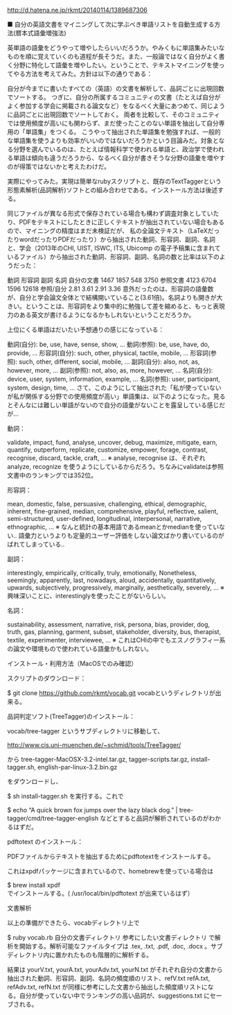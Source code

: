 http://d.hatena.ne.jp/rkmt/20140114/1389687306

■ 自分の英語文書をマイニングして次に学ぶべき単語リストを自動生成する方法(暦本式語彙増強法)

英単語の語彙をどうやって増やしたらいいだろうか。やみくもに単語集みたいなものを順に覚えていくのも道程が長そうだ。また、一般論ではなく自分がよく書く分野に特化して語彙を増やしたい。ということで、テキストマイニングを使ってやる方法を考えてみた。方針は以下の通りである：

自分が今までに書いたすべての（英語）の文書を解析して、品詞ごとに出現回数でソートする。
つぎに、自分の所属するコミュニティの文書（たとえば自分がよく参加する学会に掲載される論文など）をなるべく大量にあつめて、同じように品詞ごとに出現回数でソートしておく。
両者を比較して、そのコミュニティでは使用頻度が高いにも関わらず、まだ使ったことのない単語を抽出して自分専用の「単語集」をつくる。
こうやって抽出された単語集を勉強すれば、一般的な単語集を使うよりも効率がいいのではないだろうかという目論みだ。対象となる分野を選んでいるのは、たとえば情報科学で使われる単語と、政治学で使われる単語は傾向も違うだろうから、なるべく自分が書きそうな分野の語彙を増やすのが得策ではないかと考えたわけだ。

実際にやってみた。実現は簡単なrubyスクリプトと、既存のTextTaggerという形態素解析(品詞解析)ソフトとの組み合わせである。インストール方法は後述する。

同じファイルが異なる形式で保存されている場合も構わず調査対象としていたり、PDFをテキストにしたときに正しくテキストが抽出されていない場合もあるので、マイニングの精度はまだ未検証だが、 私の全論文テキスト（LaTeXだったりwordだったりPDFだったり）から抽出された動詞、形容詞、副詞、名詞と、学会（2013年のCHI, UIST, ISWC, ITS, Ubicomp の電子予稿集に含まれているファイル）から抽出された動詞、形容詞、副詞、名詞の数と比率は以下のようだった：

動詞	形容詞	副詞	名詞
自分の文書	1467	1857	548	3750
参照文書	4123	6704	1596	12618
参照/自分	2.81	3.61	2.91	3.36
意外だったのは、形容詞の語彙数が、自分と学会論文全体とで結構開いていること(3.61倍)。名詞よりも開きが大きい。ということは、形容詞をより集中的に勉強して差を縮めると、もっと表現力のある英文が書けるようになるかもしれないということだろうか。

上位にくる単語はだいたい予想通りの感じになっている：

動詞(自分):	be, use, have, sense, show, ...
動詞(参照):	be, use, have, do, provide, ...
形容詞(自分):	such, other, physical, tactile, mobile, ...
形容詞(参照):	such, other, different, social, mobile, ...
副詞(自分):	also, not, as, however, more, ...
副詞(参照):	not, also, as, more, however, ...
名詞(自分):	device, user, system, information, example, ...
名詞(参照):	user, participant, system, design, time, ...
さて、このようにして抽出された「私が使っていないが私が関係する分野での使用頻度が高い」単語集は、以下のようになった。見るとそんなには難しい単語がないので自分の語彙がないことを露呈している感じだが...

動詞：

validate, impact, fund, analyse, uncover, debug, maximize, mitigate, earn, quantify, outperform, replicate, customize, empower, forage, contrast, recognise, discard, tackle, craft, ...
※ analyse, recognise は、それぞれ analyze, recognize を使うようにしているからだろう。ちなみにvalidateは参照文書中のランキングでは352位。

形容詞：

mean, domestic, false, persuasive, challenging, ethical, demographic, inherent, fine-grained, median, comprehensive, playful, reflective, salient, semi-structured, user-defined, longitudinal, interpersonal, narrative, ethnographic, ...
※ なんと統計の基本用語であるmeanとかmedianを使っていない.. 語彙力というよりも定量的ユーザー評価をしない論文ばかり書いているのがばれてしまっている..

副詞：

interestingly, empirically, critically, truly, emotionally, Nonetheless, seemingly, apparently, last, nowadays, aloud, accidentally, quantitatively, upwards, subjectively, progressively, marginally, aesthetically, severely, ...
※ 興味深いことに、interestinglyを使ったことがないらしい。

名詞：

sustainability, assessment, narrative, risk, persona, bias, provider, dog, truth, gas, planning, garment, subset, stakeholder, diversity, bus, therapist, textile, experimenter, interviewee, ...
※ これはCHIの中でもエスノグラフィー系の論文や環境もので使われている語彙かもしれない。


インストール・利用方法（MacOSでのみ確認）

スクリプトのダウンロード：

$ git clone https://github.com/rkmt/vocab.git
vocabというディレクトリが出来る。

品詞判定ソフト(TreeTagger)のインストール：

vocab/tree-tagger というサブディレクトリに移動して、

http://www.cis.uni-muenchen.de/~schmid/tools/TreeTagger/

から tree-tagger-MacOSX-3.2-intel.tar.gz, tagger-scripts.tar.gz, install-tagger.sh, english-par-linux-3.2.bin.gz

をダウンロードし、

$ sh install-tagger.sh 
を実行する。これで

$ echo “A quick brown fox jumps over the lazy black dog.” | tree-tagger/cmd/tree-tagger-english
などとすると品詞が解析されているのがわかるはずだ。

pdftotext のインストール：

PDFファイルからテキストを抽出するためにpdftotextをインストールする。

これはxpdfパッケージに含まれているので、homebrewを使っている場合は

$ brew install xpdf  
でインストールする。( /usr/local/bin/pdftotext が出来ているはず）

文書解析

以上の準備ができたら、vocabディレクトリ上で

$ ruby vocab.rb  自分の文書ディレクトリ 参考にしたい文書ディレクトリ
で解析を開始する。解析可能なファイルタイプは .tex, .txt, .pdf, .doc, .docx 。サブディレクトリ内に置かれたものも階層的に解析する。

結果は yourV.txt, yourA.txt, yourAdv.txt, yourN.txt がそれぞれ自分の文書から抽出された動詞、形容詞、副詞、名詞の頻度順のリスト、refV.txt refA.txt, refAdv.txt, refN.txt が同様に参考にした文書から抽出した頻度順リストになる。自分が使っていない中でランキングの高い品詞が、suggestions.txt にセーブされる。